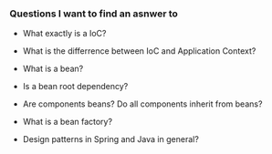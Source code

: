 ### Questions I want to find an asnwer to


- What exactly is a IoC?

- What is the differrence between IoC and Application Context? 

- What is a bean? 

- Is a bean root dependency? 

- Are components beans? Do all components inherit from beans?


- What is a bean factory? 


- Design patterns in Spring and Java in general?

